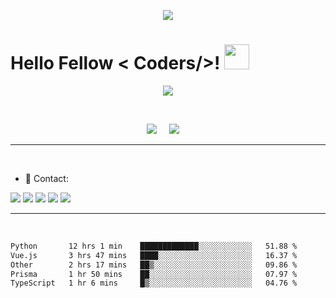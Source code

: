 <p align="center">
  <img src="https://capsule-render.vercel.app/api?type=waving&color=gradient&height=90"/>
</p>

<h1> Hello Fellow < Coders/>! <img src = "https://raw.githubusercontent.com/MartinHeinz/MartinHeinz/master/wave.gif" width = 40> </h1>

<p align='center'>
<img src="https://readme-typing-svg.herokuapp.com?color=%2336BCF7&size=25&center=true&vCenter=true&width=433&height=75&lines=I'm+Felipe+Adeildo;Computer+Science+Student;@sr-pato">
</p>

<br>

<p align='center'>
<img src="https://komarev.com/ghpvc/?username=felipeadeildo">&nbsp;&nbsp;&nbsp;&nbsp;
<img src="https://img.shields.io/github/followers/felipeadeildo?style=social">&nbsp;&nbsp;&nbsp;&nbsp;
</p>


<hr>
<br>

- 📱 Contact:

<a href="https://linkedin.com/in/felipe.adeildo"><img src="https://img.shields.io/badge/LinkedIn-0077B5?style=for-the-badge&logo=linkedin&logoColor=white"></a>
<a href="mailto:oie.eu.sou.um@gmail.com"><img src="https://img.shields.io/badge/Gmail-D14836?style=for-the-badge&logo=gmail&logoColor=white"></a>
<a href="mailto:felipe.adeildo@proton.me"><img src="https://img.shields.io/badge/ProtonMail-8B89CC?style=for-the-badge&logo=protonmail&logoColor=white"></a>
<a href="https://api.whatsapp.com/send?phone=558294011841"><img src="https://img.shields.io/badge/WhatsApp-25D366?style=for-the-badge&logo=whatsapp&logoColor=white"></a>
<a href="https://github.com/felipeadeildo"><img src="https://img.shields.io/badge/GitHub-100000?style=for-the-badge&logo=github&logoColor=white"></a>



<hr><br>
  

<!--START_SECTION:waka-->

```txt
Python       12 hrs 1 min    █████████████░░░░░░░░░░░░   51.88 %
Vue.js       3 hrs 47 mins   ████░░░░░░░░░░░░░░░░░░░░░   16.37 %
Other        2 hrs 17 mins   ██▒░░░░░░░░░░░░░░░░░░░░░░   09.86 %
Prisma       1 hr 50 mins    ██░░░░░░░░░░░░░░░░░░░░░░░   07.97 %
TypeScript   1 hr 6 mins     █▒░░░░░░░░░░░░░░░░░░░░░░░   04.76 %
```

<!--END_SECTION:waka-->
